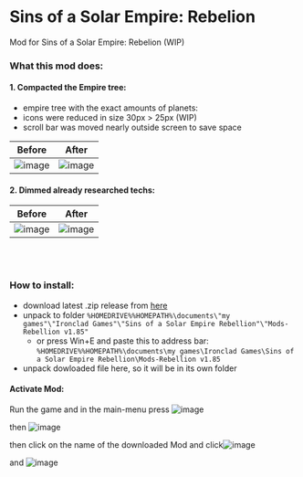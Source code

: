 

# Sins of a Solar Empire: Rebelion
Mod for Sins of a Solar Empire: Rebelion (WIP)
### What this mod does:

#### 1. Compacted the Empire tree:
- empire tree with the exact amounts of planets:
- icons were reduced in size 30px > 25px (WIP)
- scroll bar was moved nearly outside screen to save space

| **Before** | **After** |
|--|--|
|![image](https://user-images.githubusercontent.com/36369441/221621320-97cd77b4-43be-4822-ab30-cd0373328a52.png)| ![image](https://user-images.githubusercontent.com/36369441/221622499-d5a596a6-52f3-4453-bc70-60b5a0ccd4a4.png) | 

#### 2. Dimmed already researched techs:

| **Before** | **After** |
|--|--|
|![image](https://user-images.githubusercontent.com/36369441/221631685-f3a31c6f-da59-4af2-be81-d8a0f597d34a.png)| ![image](https://user-images.githubusercontent.com/36369441/221631366-ce37692a-8068-42b5-939e-39357f63bbb8.png) |

<br/>
<br/>


### How to install:
- download latest .zip release from [here](https://github.com/Ejsstiil/SoaSER-GUITweaks/releases)
- unpack to folder `%HOMEDRIVE%%HOMEPATH%\documents\"my games"\"Ironclad Games"\"Sins of a Solar Empire Rebellion"\"Mods-Rebellion v1.85"`
	- or press Win+E and paste this to address bar: `%HOMEDRIVE%%HOMEPATH%\documents\my games\Ironclad Games\Sins of a Solar Empire Rebellion\Mods-Rebellion v1.85`
- unpack dowloaded file here, so it will be in its own folder

#### Activate Mod:

Run the game and in the main-menu press ![image](https://user-images.githubusercontent.com/36369441/221620460-b9e93ac6-5a77-40e8-9a66-39267cabf7c1.png)

then ![image](https://user-images.githubusercontent.com/36369441/221620728-e3d618f3-a59c-44ee-9e76-3f914d6f799c.png)

then click on the name of the downloaded Mod and click![image](https://user-images.githubusercontent.com/36369441/221620861-f8e12dcb-1848-4ce1-9a22-85861001545c.png)

and ![image](https://user-images.githubusercontent.com/36369441/221620956-c9c9c6d7-1f3f-4b66-a3b5-57554faf8070.png)


